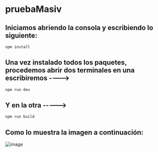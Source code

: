 # pruebaMasiv


## Iniciamos abriendo la consola y escribiendo lo siguiente: 

```sh
npm install
```

## Una vez instalado todos los paquetes, procedemos abrir dos terminales en una escribiremos ---->

```sh
npm run dev
```
## Y en la otra ----->

```sh
npm run build
```
## Como lo muestra la imagen a continuación: 
![image](https://user-images.githubusercontent.com/86567713/230712795-e521eb1a-fde1-43a7-a652-fe70c514b4ad.png)
